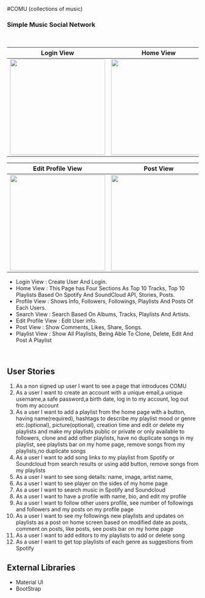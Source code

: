#COMU (collections of music)

### Simple Music Social Network
<br>

| Login View | Home View | Profile View |  Search View |
|--|--|--|--|
| <img src= "https://user-images.githubusercontent.com/45814320/127334882-d98ffc33-18d2-4113-8fa6-f0003484e1ee.PNG" width=250px> | <img src="https://imgur.com/bjrhXV3" width=250px> | <img src="https://imgur.com/bjrhXV3" width=250px> |<img src="https://imgur.com/bjrhXV3" width=250px> | 

| Edit Profile View | Post View | Playlist View |
|--|--|--|
| <img src="https://imgur.com/bjrhXV3" width=250px> |  <img src="https://imgur.com/bjrhXV3" width=250px> | <img src="https://imgur.com/bjrhXV3" width=250px> |


 - Login View : Create User And Login.
 - Home View :  This Page has Four Sections As Top 10 Tracks, Top 10 Playlists Based On Spotify And SoundCloud API, Stories, Posts. 
 - Profile View :  Shows Info, Followers, Followings, Playlists And Posts Of Each Users.
 - Search View : Search Based On Albums, Tracks, Playlists And Artists.
 - Edit Profile View : Edit User info.
 - Post View : Show Comments, Likes, Share, Songs.
 - Playlist View : Show All Playlists, Being Able To Clone, Delete, Edit And Post A Playlist
 

<br>

 ## User Stories
 1. As a non signed up user I want to see a page that introduces COMU 
 2. As a user I want to create an account with a unique email,a unique username,a safe password,a birth date, log in to my account, log out from my account
 3. As a user I want to add a playlist from the home page with a button, having name(required), hashtags to describe my playlist mood or genre etc.(optional), picture(optional), creation time and edit or delete my playlists and make my playlists public or private or only available to followers, clone and add other playlists, have no duplicate songs in my playlist, see playlists bar on my home page, remove songs from my playlists,no duplicate songs
 4. As a user I want to add song links to my playlist from Spotify or Soundcloud from search results or using add button, remove songs from my playlists
 5. As a user I want to see song details: name, image, artist name, 
 6. As a user I want to see player on the sides of my home page
 7. As a user I want to search music in Spotify and Soundcloud
 8. As a user I want to have a profile with name, bio, and edit my profile
 9. As a user I want to follow other users profile, see number of followings and followers and my posts on my profile page
 10. As a user I want to see my followings new playlists and updates on playlists as a post on home screen based on modified date as posts, comment on posts, like posts, see posts bar on my home page
 11. As a user I want to add editors to my playlists to add or delete song 
 12. As a user I want to get top playlists of each genre as suggestions from Spotify

 ## External Libraries
 - Material UI
 - BootStrap
